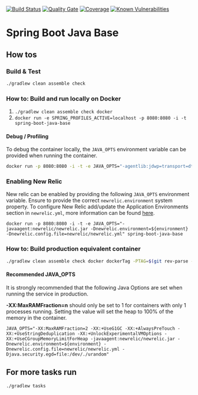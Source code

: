 [![Build Status](https://travis-ci.com/bnc-projects/spring-boot-java-base.svg?branch=master)](https://travis-ci.com/bnc-projects/spring-boot-java-base)
[![Quality Gate](https://sonarcloud.io/api/project_badges/measure?project=spring-boot-java-base&metric=alert_status)](https://sonarcloud.io/api/project_badges/measure?project=spring-boot-java-base&metric=alert_status)
[![Coverage](https://sonarcloud.io/api/project_badges/measure?project=spring-boot-java-base&metric=coverage)](https://sonarcloud.io/api/project_badges/measure?project=spring-boot-java-base&metric=coverage)
[![Known Vulnerabilities](https://sonarcloud.io/api/project_badges/measure?project=spring-boot-java-base&metric=vulnerabilities)](https://sonarcloud.io/api/project_badges/measure?project=spring-boot-java-base&metric=vulnerabilities)
# Spring Boot Java Base

## How tos

### Build & Test
```bash
./gradlew clean assemble check
```

### How to: Build and run locally on Docker
1. `./gradlew clean assemble check docker`
2. `docker run -e SPRING_PROFILES_ACTIVE=localhost -p 8080:8080 -i -t spring-boot-java-base`

#### Debug / Profiling
To debug the container locally, the `JAVA_OPTS` environment variable can be provided when running the container.
```bash
docker run -p 8080:8080 -i -t -e JAVA_OPTS="-agentlib:jdwp=transport=dt_socket,server=y,suspend=n,address=5005" spring-boot-java-base
```

### Enabling New Relic
New relic can be enabled by providing the following `JAVA_OPTS` environment variable. Ensure to provide the correct `newrelic.environment` system property. To configure New Relic add/update the Application Environments section in `newrelic.yml`, more information can be found [here](https://docs.newrelic.com/docs/agents/java-agent/configuration/java-agent-configuration-config-file). 
```base
docker run -p 8080:8080 -i -t -e JAVA_OPTS="-javaagent:newrelic/newrelic.jar -Dnewrelic.environment=${environment} -Dnewrelic.config.file=newrelic/newrelic.yml" spring-boot-java-base
```

### How to: Build production equivalent container
```bash
./gradlew clean assemble check docker dockerTag -PTAG=$(git rev-parse --verify HEAD --short) -PREPOSITORY_URI=${DOCKER_REPO}${IMAGE_NAME}
```

#### Recommended JAVA_OPTS
It is strongly recommended that the following Java Options are set when running the service in production.

**-XX:MaxRAMFraction=n** should only be set to 1 for containers with only 1 processes running. Setting the value will set the heap to 100% of the memory in the container.
```base
JAVA_OPTS="-XX:MaxRAMFraction=2 -XX:+UseG1GC -XX:+AlwaysPreTouch -XX:+UseStringDeduplication -XX:+UnlockExperimentalVMOptions -XX:+UseCGroupMemoryLimitForHeap -javaagent:newrelic/newrelic.jar -Dnewrelic.environment=${environment} -Dnewrelic.config.file=newrelic/newrelic.yml -Djava.security.egd=file:/dev/./urandom"
```

## For more tasks run
```bash
./gradlew tasks
```
